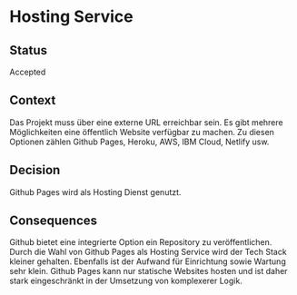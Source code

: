 # Hosting Service

## Status

Accepted

## Context

Das Projekt muss über eine externe URL erreichbar sein. Es gibt mehrere Möglichkeiten eine öffentlich Website verfügbar zu machen. Zu diesen Optionen zählen Github Pages, Heroku, AWS, IBM Cloud, Netlify usw.

## Decision

Github Pages wird als Hosting Dienst genutzt.

## Consequences

Github bietet eine integrierte Option ein Repository zu veröffentlichen. Durch die Wahl von Github Pages als Hosting Service wird der Tech Stack kleiner gehalten. Ebenfalls ist der Aufwand für Einrichtung sowie Wartung sehr klein.
Github Pages kann nur statische Websites hosten und ist daher stark eingeschränkt in der Umsetzung von komplexerer Logik.

